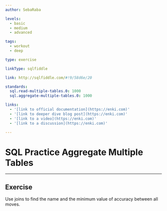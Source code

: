 ```yaml
---
author: SebaRaba

levels:
  - basic
  - medium
  - advanced

tags:
  - workout
  - deep

type: exercise

linkType: sqlfiddle

link: http://sqlfiddle.com/#!9/58d6e/20

standards:
  sql.read-multiple-tables.0: 1000
  sql.aggregate-multiple-tables.0: 1000

links:
  - '[link to official documentation](https://enki.com)'
  - '[link to deeper dive blog post](https://enki.com)'
  - '[link to a video](https://enki.com)'
  - '[link to a discussion](https://enki.com)'

---
```

# SQL Practice Aggregate Multiple Tables

---
## Exercise

Use joins to find the name and the minimum value of accuracy between all moves.
